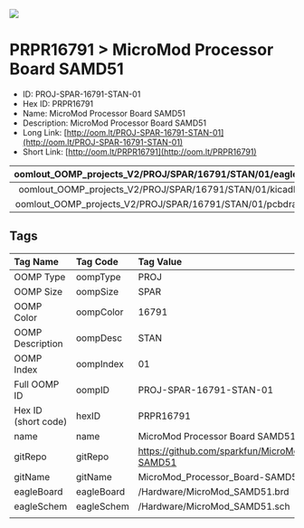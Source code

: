 


  
![][im]
# PRPR16791 > MicroMod Processor Board SAMD51

- ID: PROJ-SPAR-16791-STAN-01
- Hex ID: PRPR16791
- Name: MicroMod Processor Board SAMD51
- Description: MicroMod Processor Board SAMD51
- Long Link: [http://oom.lt/PROJ-SPAR-16791-STAN-01](http://oom.lt/PROJ-SPAR-16791-STAN-01)
- Short Link: [http://oom.lt/PRPR16791](http://oom.lt/PRPR16791)
  

|oomlout_OOMP_projects_V2/PROJ/SPAR/16791/STAN/01/eagleImage.png|oomlout_OOMP_projects_V2/PROJ/SPAR/16791/STAN/01/eagleSchemImage.png|oomlout_OOMP_projects_V2/PROJ/SPAR/16791/STAN/01/kicadPcb3dFront.png|oomlout_OOMP_projects_V2/PROJ/SPAR/16791/STAN/01/kicadPcb3dBack.png|
| :---: | :---: | :---: | :---: |
|oomlout_OOMP_projects_V2/PROJ/SPAR/16791/STAN/01/kicadPcb3d.png|oomlout_OOMP_projects_V2/PROJ/SPAR/16791/STAN/01/bomBack.png|oomlout_OOMP_projects_V2/PROJ/SPAR/16791/STAN/01/bomFront.png|oomlout_OOMP_projects_V2/PROJ/SPAR/16791/STAN/01/pcbdraw.svg|
|oomlout_OOMP_projects_V2/PROJ/SPAR/16791/STAN/01/pcbdrawBack.svg||||

## Tags
  

|Tag Name|Tag Code|Tag Value|
| :--- | :--- | :--- |
|OOMP Type|oompType|PROJ|
|OOMP Size|oompSize|SPAR|
|OOMP Color|oompColor|16791|
|OOMP Description|oompDesc|STAN|
|OOMP Index|oompIndex|01|
|Full OOMP ID|oompID|PROJ-SPAR-16791-STAN-01|
|Hex ID (short code)|hexID|PRPR16791|
|name|name|MicroMod Processor Board SAMD51|
|gitRepo|gitRepo|https://github.com/sparkfun/MicroMod_Processor_Board-SAMD51|
|gitName|gitName|MicroMod_Processor_Board-SAMD51|
|eagleBoard|eagleBoard|/Hardware/MicroMod_SAMD51.brd|
|eagleSchem|eagleSchem|/Hardware/MicroMod_SAMD51.sch|
||||



[im]: PROJ/SPAR/16791/STAN/01/kicadPcb3d_450.png
